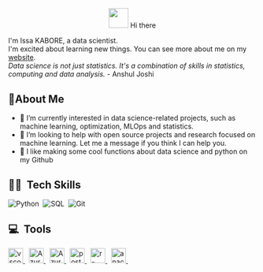 ##
<p align="center">
  <img src="https://media.giphy.com/media/hvRJCLFzcasrR4ia7z/giphy.gif" width="40px"/>
  Hi there
  <!-- (https://git.io/typing-svg) -->
</p>



I'm Issa KABORE, a data scientist. <br>
I'm excited about learning new things. 
You can see more about me on my [website](https://issa-kabore.github.io/).   <br>
*Data science is not just statistics. It's a combination of skills in statistics, computing and data analysis.* - Anshul Joshi
  


## :rocket:About Me

- 🔭 I’m currently interested in data science-related projects, such as machine learning, optimization, MLOps and statistics.
- :raised_back_of_hand: I’m looking to help with open source projects and research focused on machine learning. Let me a message if you think I can help you.
- :pencil: I like making some cool functions about data science and python on my Github


## 👩‍💻 &nbsp;Tech Skills

![Python](https://img.shields.io/badge/-Python-E3CF57?style=flat&logo=python)&nbsp;
![SQL](https://img.shields.io/badge/-SQL-CC2927?style=flat&logo=microsoftsqlserver)&nbsp;
![Git](https://img.shields.io/badge/-Git-05122A?style=flat&logo=git)&nbsp;



## 💻 &nbsp;Tools
<p>
    <a href="https://code.visualstudio.com/" target="_blank"> <img alt="vscode" src="https://upload.wikimedia.org/wikipedia/commons/9/9a/Visual_Studio_Code_1.35_icon.svg" height="30"/> </a> &nbsp;
    <a href="https:/https://www.jetbrains.com/fr-fr/pycharm/" target="_blank"> <img src="https://upload.wikimedia.org/wikipedia/commons/thumb/1/1d/PyCharm_Icon.svg/langfr-220px-PyCharm_Icon.svg.png" alt="Azure" height="30"/> </a> &nbsp;
    <a href="https://azure.microsoft.com/fr-fr" target="_blank"> <img src="https://upload.wikimedia.org/wikipedia/fr/thumb/b/b6/Microsoft-Azure.png/100px-Microsoft-Azure.png" alt="Azure"  height="30"/> </a> &nbsp;
  <a href="https://postman.com" target="_blank"> <img src="https://upload.wikimedia.org/wikipedia/commons/c/c2/Postman_%28software%29.png" alt="postman"  height="30"/> </a> &nbsp;
    <a href="https://www.r-studio.com/fr/" target="_blank"> <img src="https://upload.wikimedia.org/wikipedia/fr/thumb/4/4e/RStudio_Logo.png/220px-RStudio_Logo.png" alt="r-studio"  height="30"/> </a> &nbsp;
    <a href="https://www.anaconda.com/products/distribution" target="_blank"> <img src="https://upload.wikimedia.org/wikipedia/en/c/cd/Anaconda_Logo.png" alt="anaconda"  height="30"/> </a> &nbsp;
</p>




<!--
**issa-kabore/issa-kabore** is a ✨ _special_ ✨ repository because its `README.md` (this file) appears on your GitHub profile.

Here are some ideas to get you started:

- 🔭 I’m currently working on ...
- 🌱 I’m currently learning ...
- 👯 I’m looking to collaborate on ...
- 🤔 I’m looking for help with ...
- 💬 Ask me about ...
- 📫 How to reach me: ...
- 😄 Pronouns: ...
- ⚡ Fun fact: ...


## 🔥 &nbsp;My Stats 

<p >
    <a href="https://github.com/issa-kabore" target="_blank">
        <img align="center" height="160em" src="https://github-readme-stats.vercel.app/api?username=issa-kabore&show_icons=true&include_all_commits=true&theme=vision-friendly-dark&count_private=true&show_owner=true" />
        <img align="center" height="160em" src="https://github-readme-stats.vercel.app/api/top-langs/?username=issa-kabore&layout=compact&theme=vision-friendly-dark"/>
    </a>
</p>

-->
